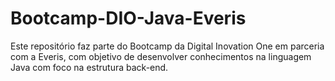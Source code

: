# Bootcamp-DIO-Java-Everis
Este repositório faz parte do Bootcamp da Digital Inovation One em parceria com a Everis, com objetivo de desenvolver conhecimentos na linguagem Java com foco na estrutura back-end.
